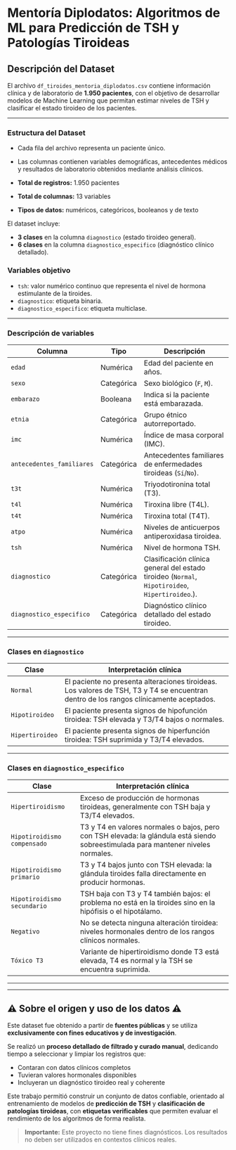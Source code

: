 # Mentoría Diplodatos: Algoritmos de ML para Predicción de TSH y Patologías Tiroideas

## Descripción del Dataset

El archivo `df_tiroides_mentoria_diplodatos.csv` contiene información clínica y de laboratorio de **1.950 pacientes**, con el objetivo de desarrollar modelos de Machine Learning que permitan estimar niveles de TSH y clasificar el estado tiroideo de los pacientes.

---

### Estructura del Dataset

- Cada fila del archivo representa un paciente único. 
- Las columnas contienen variables demográficas, antecedentes médicos y resultados de laboratorio obtenidos mediante análisis clínicos.

- **Total de registros:** 1.950 pacientes  
- **Total de columnas:** 13 variables  
- **Tipos de datos:** numéricos, categóricos, booleanos y de texto

El dataset incluye:
- **3 clases** en la columna `diagnostico` (estado tiroideo general).
- **6 clases** en la columna `diagnostico_especifico` (diagnóstico clínico detallado).

###  Variables objetivo

- `tsh`: valor numérico continuo que representa el nivel de hormona estimulante de la tiroides.
- `diagnostico`: etiqueta binaria.
- `diagnostico_especifico`: etiqueta multiclase.

---

### Descripción  de variables

| Columna                    | Tipo       | Descripción |
|----------------------------|------------|-------------|
| `edad`                     | Numérica   | Edad del paciente en años. |
| `sexo`                     | Categórica | Sexo biológico (`F`, `M`). |
| `embarazo`                 | Booleana   | Indica si la paciente está embarazada. |
| `etnia`                    | Categórica | Grupo étnico autorreportado. |
| `imc`                      | Numérica   | Índice de masa corporal (IMC). |
| `antecedentes_familiares` | Categórica | Antecedentes familiares de enfermedades tiroideas (`Sí`/`No`). |
| `t3t`                      | Numérica   | Triyodotironina total (T3). |
| `t4l`                      | Numérica   | Tiroxina libre (T4L). |
| `t4t`                      | Numérica   | Tiroxina total (T4T). |
| `atpo`                     | Numérica   | Niveles de anticuerpos antiperoxidasa tiroidea. |
| `tsh`                      | Numérica   | Nivel de hormona TSH. |
| `diagnostico`             | Categórica | Clasificación clínica general del estado tiroideo (`Normal`, `Hipotiroideo`, `Hipertiroideo`.). |
| `diagnostico_especifico`  | Categórica | Diagnóstico clínico detallado del estado tiroideo. |

---

### Clases en `diagnostico`

| Clase           | Interpretación clínica |
|----------------|------------------------|
| `Normal`       | El paciente no presenta alteraciones tiroideas. Los valores de TSH, T3 y T4 se encuentran dentro de los rangos clínicamente aceptados. |
| `Hipotiroideo` | El paciente presenta signos de hipofunción tiroidea: TSH elevada y T3/T4 bajos o normales. |
| `Hipertiroideo`| El paciente presenta signos de hiperfunción tiroidea: TSH suprimida y T3/T4 elevados. |


---

### Clases en `diagnostico_especifico`

| Clase                        | Interpretación clínica |
|-----------------------------|------------------------|
| `Hipertiroidismo`           | Exceso de producción de hormonas tiroideas, generalmente con TSH baja y T3/T4 elevados. |
| `Hipotiroidismo compensado` | T3 y T4 en valores normales o bajos, pero con TSH elevada: la glándula está siendo sobreestimulada para mantener niveles normales. |
| `Hipotiroidismo primario`   | T3 y T4 bajos junto con TSH elevada: la glándula tiroides falla directamente en producir hormonas. |
| `Hipotiroidismo secundario` | TSH baja con T3 y T4 también bajos: el problema no está en la tiroides sino en la hipófisis o el hipotálamo. |
| `Negativo`                  | No se detecta ninguna alteración tiroidea: niveles hormonales dentro de los rangos clínicos normales. |
| `Tóxico T3`                 | Variante de hipertiroidismo donde T3 está elevada, T4 es normal y la TSH se encuentra suprimida. |

---


---

## ⚠️ Sobre el origen y uso de los datos ⚠️


Este dataset fue obtenido a partir de **fuentes públicas** y se utiliza **exclusivamente con fines educativos y de investigación**.

Se realizó un **proceso detallado de filtrado y curado manual**, dedicando tiempo a seleccionar y limpiar los registros que:

- Contaran con datos clínicos completos  
- Tuvieran valores hormonales disponibles  
- Incluyeran un diagnóstico tiroideo real y coherente

Este trabajo permitió construir un conjunto de datos confiable, orientado al entrenamiento de modelos de **predicción de TSH** y **clasificación de patologías tiroideas**, con **etiquetas verificables** que permiten evaluar el rendimiento de los algoritmos de forma realista.

> **Importante:** Este proyecto no tiene fines diagnósticos. Los resultados no deben ser utilizados en contextos clínicos reales.


